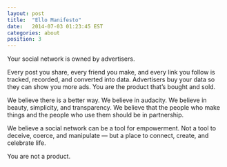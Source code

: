 ```yaml
---
layout: post
title:  "Ello Manifesto"
date:   2014-07-03 01:23:45 EST
categories: about
position: 3
---
```


Your social network is owned by advertisers.

Every post you share, every friend you make, and every link you follow is tracked, recorded, and converted into data. Advertisers buy your data so they can show you more ads. You are the product that’s bought and sold.

We believe there is a better way. We believe in audacity. We believe in beauty, simplicity, and transparency. We believe that the people who make things and the people who use them should be in partnership.

We believe a social network can be a tool for empowerment. Not a tool to deceive, coerce, and manipulate — but a place to connect, create, and celebrate life.

You are not a product.
